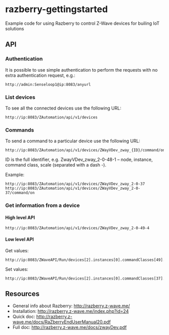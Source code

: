 # razberry-gettingstarted
Example code for using Razberry to control Z-Wave devices for builing IoT solutions

## API
### Authentication
It is possible to use simple authentication to perform the requests with no extra authentication request, e.g.:

```
http://admin:Senseloop1@ip:8083/anyurl
```

### List devices
To see all the connected devices use the following URL: 
```
http://ip:8083/ZAutomation/api/v1/devices
```

### Commands
To send a command to a particular device use the following URL: 
```
http://ip:8083/ZAutomation/api/v1/devices/ZWayVDev_zway_{ID}/command/on
```

ID is the full identifier, e.g. ZwayVDev_zway_2-0-48-1 – node, instance, command class, scale (separated with a dash -).

Example:
```
http://ip:8083/ZAutomation/api/v1/devices/ZWayVDev_zway_2-0-37
http://ip:8083/ZAutomation/api/v1/devices/ZWayVDev_zway_2-0-37/command/on
```

### Get information from a device
#### High level API
```
http://ip:8083/ZAutomation/api/v1/devices/ZWayVDev_zway_2-0-49-4
```

#### Low level API
Get values:
```
http://ip:8083/ZWaveAPI/Run/devices[2].instances[0].commandClasses[49].data[4].val.value
```
Set values:
```
http://ip:8083/ZWaveAPI/Run/devices[2].instances[0].commandClasses[37].Set(255)
```

## Resources
* General info about Razberry: http://razberry.z-wave.me/
* Installation: http://razberry.z-wave.me/index.php?id=24
* Quick doc: http://razberry.z-wave.me/docs/RaZberryEndUserManual20.pdf 
* Full doc: http://razberry.z-wave.me/docs/zwayDev.pdf

